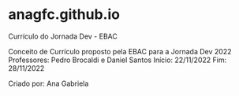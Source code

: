 # anagfc.github.io
Currículo do Jornada Dev - EBAC

Conceito de Currículo proposto pela EBAC para a Jornada Dev 2022
Professores: Pedro Brocaldi e Daniel Santos
Início: 22/11/2022
Fim: 28/11/2022

Criado por: Ana Gabriela
